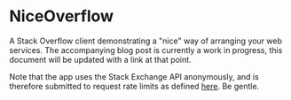 NiceOverflow
============

A Stack Overflow client demonstrating a "nice" way of arranging your web services. The accompanying blog post is currently a work in progress, this document will be updated with a link at that point.

Note that the app uses the Stack Exchange API anonymously, and is therefore submitted to request rate limits as defined [here](https://api.stackexchange.com/docs/throttle). Be gentle.
